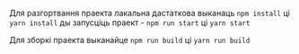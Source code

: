 Для разгортвання праекта лакальна
дастаткова выканаць `npm install` ці `yarn install`
ды запусціць праект - `npm run start` ці `yarn start`

Для зборкі праекта выканайце `npm run build` ці `yarn run build`
